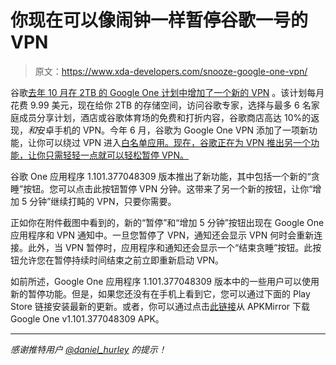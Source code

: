 # 你现在可以像闹钟一样暂停谷歌一号的 VPN

> 原文：<https://www.xda-developers.com/snooze-google-one-vpn/>

谷歌[去年 10 月在 2TB 的 Google One 计划中增加了一个新的 VPN](https://www.xda-developers.com/google-one-2tb-plan-vpn-perk-online-privacy/) 。该计划每月花费 9.99 美元，现在给你 2TB 的存储空间，访问谷歌专家，选择与最多 6 名家庭成员分享计划，酒店或谷歌体育场的免费和打折内容，谷歌商店高达 10%的返现，*和*安卓手机的 VPN。今年 6 月，谷歌为 Google One VPN 添加了一项新功能，让你可以绕过 VPN 进入[白名单应用。现在，谷歌正在为 VPN 推出另一个功能，让你只需轻轻一点就可以轻松暂停 VPN。](https://www.xda-developers.com/google-one-vpn-bypass-apps/)

谷歌 One 应用程序 1.101.377048309 版本推出了新功能，其中包括一个新的“贪睡”按钮。您可以点击此按钮暂停 VPN 分钟。这带来了另一个新的按钮，让你“增加 5 分钟”继续打盹的 VPN，只要你需要。

正如你在附件截图中看到的，新的“暂停”和“增加 5 分钟”按钮出现在 Google One 应用程序和 VPN 通知中。一旦您暂停了 VPN，通知还会显示 VPN 何时会重新连接。此外，当 VPN 暂停时，应用程序和通知还会显示一个“结束贪睡”按钮。此按钮允许您在暂停持续时间结束之前立即重新启动 VPN。

如前所述，Google One 应用程序 1.101.377048309 版本中的一些用户可以使用新的暂停功能。但是，如果您还没有在手机上看到它，您可以通过下面的 Play Store 链接安装最新的更新。或者，你可以通过点击[此链接](https://www.apkmirror.com/apk/google-inc/google-one/google-one-1-101-377048309-release/)从 APKMirror 下载 Google One v1.101.377048309 APK。

* * *

*感谢推特用户 [@daniel_hurley](https://twitter.com/daniel__hurley) 的提示！*